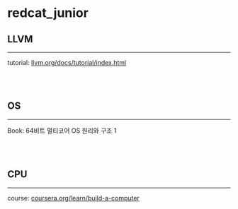 # redcat_junior

## LLVM
---

tutorial: <a href="https://llvm.org/docs/tutorial/index.html">llvm.org/docs/tutorial/index.html</a>


<br><br>

## OS
---

Book: 64비트 멀티코어 OS 원리와 구조 1


<br><br>

## CPU
---

course: <a href="https://www.coursera.org/learn/build-a-computer">coursera.org/learn/build-a-computer</a>

